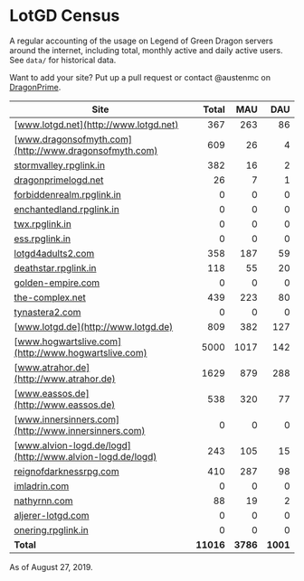 # LotGD Census
A regular accounting of the usage on Legend of Green Dragon servers around the internet, including total, monthly active and daily active users. See `data/` for historical data.

Want to add your site? Put up a pull request or contact @austenmc on [DragonPrime](http://dragonprime.net).


Site | Total | MAU | DAU
--- | ---:| ---:| ---:
[www.lotgd.net](http://www.lotgd.net)|367|263|86
[www.dragonsofmyth.com](http://www.dragonsofmyth.com)|609|26|4
[stormvalley.rpglink.in](http://stormvalley.rpglink.in)|382|16|2
[dragonprimelogd.net](http://dragonprimelogd.net)|26|7|1
[forbiddenrealm.rpglink.in](http://forbiddenrealm.rpglink.in)|0|0|0
[enchantedland.rpglink.in](http://enchantedland.rpglink.in)|0|0|0
[twx.rpglink.in](http://twx.rpglink.in)|0|0|0
[ess.rpglink.in](http://ess.rpglink.in)|0|0|0
[lotgd4adults2.com](http://lotgd4adults2.com)|358|187|59
[deathstar.rpglink.in](http://deathstar.rpglink.in)|118|55|20
[golden-empire.com](http://golden-empire.com)|0|0|0
[the-complex.net](http://the-complex.net)|439|223|80
[tynastera2.com](http://tynastera2.com)|0|0|0
[www.lotgd.de](http://www.lotgd.de)|809|382|127
[www.hogwartslive.com](http://www.hogwartslive.com)|5000|1017|142
[www.atrahor.de](http://www.atrahor.de)|1629|879|288
[www.eassos.de](http://www.eassos.de)|538|320|77
[www.innersinners.com](http://www.innersinners.com)|0|0|0
[www.alvion-logd.de/logd](http://www.alvion-logd.de/logd)|243|105|15
[reignofdarknessrpg.com](http://reignofdarknessrpg.com)|410|287|98
[imladrin.com](http://imladrin.com)|0|0|0
[nathyrnn.com](http://nathyrnn.com)|88|19|2
[aljerer-lotgd.com](http://aljerer-lotgd.com)|0|0|0
[onering.rpglink.in](http://onering.rpglink.in)|0|0|0
**Total**|**11016**|**3786**|**1001**

As of August 27, 2019.
